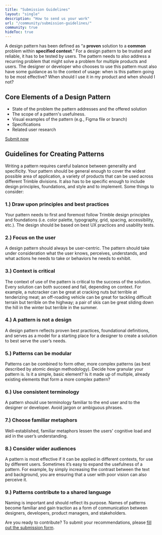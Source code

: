 ```yaml
---
title: "Submission Guidelines"
layout: "single"
description: "How to send us your work"
url: "/community/submission-guidelines/"
community: true
hideToc: true
---
```


A design pattern has been defined as “a **proven** solution to a **common** problem within **specified context**.” For a design pattern to be trusted and reliable, it has to be tested by users. The pattern needs to also address a recurring problem that might solve a problem for multiple products and users. The designer or developer who chooses to use this pattern must also have some guidance as to the context of usage: when is this pattern going to be most effective? When should I use it in my product and when should I not?

## Core Elements of a Design Pattern

- State of the problem the pattern addresses and the offered solution
- The scope of a pattern's usefulness.
- Visual examples of the pattern (e.g., Figma file or branch)
- Specifications
- Related user research

<a href="https://docs.google.com/forms/d/e/1FAIpQLSd5evnuux4SE0Bym8QPblwEUTKhYCG7sJzFfiMH0CYtBNTFaw/viewform?usp=sf_link" target="_blank" class="btn btn-primary mb-1">
Submit now
</a>

## Guidelines for Creating Patterns

Writing a pattern requires careful balance between generality and specificity. Your pattern should be general enough to cover the widest possible area of application, a variety of products that can be used across different Trimble divisions. It also has to be specific enough to include design principles, foundations, and style and to implement. Some things to consider:

### 1.) Draw upon principles and best practices

Your pattern needs to first and foremost follow Trimble design principles and foundations (i.e. color palette, typography, grid, spacing, accessibility, etc.). The design should be based on best UX practices and usability tests.

### 2.) Focus on the user

A design pattern should always be user-centric. The pattern should take under consideration what the user knows, perceives, understands, and what actions he needs to take or behaviors he needs to exhibit.

### 3.) Context is critical

The context of use of the pattern is critical to the success of the solution. Every solution can both succeed and fail, depending on context. For example, a nutcracker can be great at cracking nuts but terrible at tenderizing meat; an off-roading vehicle can be great for tackling difficult terrain but terrible on the highway; a pair of skis can be great sliding down the hill in the winter but terrible in the summer.

### 4.) A pattern is not a design

A design pattern reflects proven best practices, foundational definitions, and serves as a model for a starting place for a designer to create a solution to best serve the user’s needs.

### 5.) Patterns can be modular

Patterns can be combined to form other, more complex patterns (as best described by atomic design methodology). Decide how granular your pattern is. Is it a simple, basic element? Is it made up of multiple, already existing elements that form a more complex pattern?

### 6.) Use consistent terminology

A pattern should use terminology familiar to the end user and to the designer or developer. Avoid jargon or ambiguous phrases.

### 7.) Choose familiar metaphors

Well-established, familiar metaphors lessen the users' cognitive load and aid in the user’s understanding.

### 8.) Consider wider audiences

A pattern is most effective if it can be applied in different contexts, for use by different users. Sometimes it’s easy to expand the usefulness of a pattern. For example, by simply increasing the contrast between the text and background, you are ensuring that a user with poor vision can also perceive it.

### 9.) Patterns contribute to a shared language

Naming is important and should reflect its purpose. Names of patterns become familiar and gain traction as a form of communication between designers, developers, product managers, and stakeholders.

Are you ready to contribute? To submit your recommendations, please [fill out the submission form](https://app.clickup.com/14200829/v/fm/dhbzx-18840).
